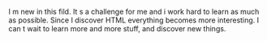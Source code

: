 I m new in this fild. It s a challenge for me and i work hard to learn as much as possible.
 Since I discover HTML everything becomes more interesting.
I can t wait to learn more and more stuff, and discover new things.
